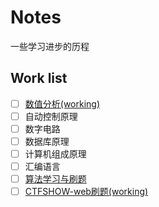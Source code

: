 # Notes
一些学习进步的历程

## Work list
- [ ] [数值分析(working)](./数值分析)
- [ ] 自动控制原理
- [ ] 数字电路
- [ ] 数据库原理
- [ ] 计算机组成原理
- [ ] 汇编语言
- [ ] [算法学习与刷题](./算法)
- [ ] [CTFSHOW-web刷题(working)](./网络安全/CTF/ctfshow刷题笔记/web/)